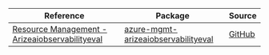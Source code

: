| Reference | Package | Source |
|---|---|---|
|[Resource Management - Arizeaiobservabilityeval](mgmt-arizeaiobservabilityeval-readme.md)|[azure-mgmt-arizeaiobservabilityeval](https://pypi.org/project/azure-mgmt-arizeaiobservabilityeval)|[GitHub](https://github.com/Azure/azure-sdk-for-python/blob/main/sdk/arizeaiobservabilityeval/azure-mgmt-arizeaiobservabilityeval)|
